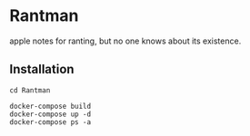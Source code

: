 # Rantman
apple notes for ranting, but no one knows about its existence.

## Installation

```
cd Rantman

docker-compose build
docker-compose up -d
docker-compose ps -a

```
